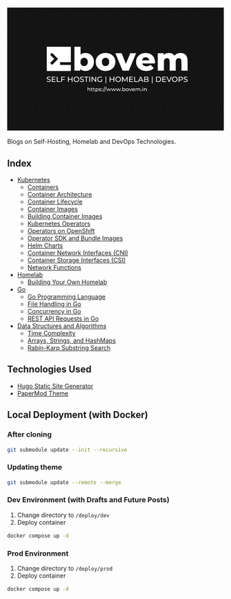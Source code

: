 [![Blog Cover Image](./static/bovem-cover.png)](https://www.bovem.in/)

Blogs on Self-Hosting, Homelab and DevOps Technologies.

## Index
-  <a target=_blank href="https://www.bovem.in/posts/kubernetes/">Kubernetes</a>
    -  <a target=_blank href="https://www.bovem.in/posts/kubernetes/containers/">Containers</a>
    -  <a target=_blank href="https://www.bovem.in/posts/kubernetes/container-architecture/">Container Architecture</a>
    -  <a target=_blank href="https://www.bovem.in/posts/kubernetes/container-lifecycle/">Container Lifecycle</a>
    -  <a target=_blank href="https://www.bovem.in/posts/kubernetes/container-images/">Container Images</a>
    -  <a target=_blank href="https://www.bovem.in/posts/kubernetes/building-container-images/">Building Container Images</a>
    -  <a target=_blank href="https://www.bovem.in/posts/kubernetes/kubernetes-operators/">Kubernetes Operators</a>
    -  <a target=_blank href="https://www.bovem.in/posts/kubernetes/operators-on-openshift/">Operators on OpenShift</a>
    -  <a target=_blank href="https://www.bovem.in/posts/kubernetes/operator-sdk/">Operator SDK and Bundle Images</a>
    -  <a target=_blank href="https://www.bovem.in/posts/kubernetes/helm-charts/">Helm Charts</a>
    -  <a target=_blank href="https://www.bovem.in/posts/kubernetes/container-network-interfaces/">Container Network Interfaces (CNI)</a>
    -  <a target=_blank href="https://www.bovem.in/posts/kubernetes/container-storage-interfaces/">Container Storage Interfaces (CSI)</a>
    -  <a target=_blank href="https://www.bovem.in/posts/kubernetes/network-functions/">Network Functions</a>
-  <a target=_blank href="https://www.bovem.in/posts/homelab/">Homelab</a>
    -  <a target=_blank href="https://www.bovem.in/posts/homelab/building-your-own-homelab/">Building Your Own Homelab</a>
-  <a target=_blank href="https://www.bovem.in/posts/go/">Go</a>
    -  <a target=_blank href="https://www.bovem.in/posts/go/go-programming-language/">Go Programming Language</a>
    -  <a target=_blank href="https://www.bovem.in/posts/go/file-handling-in-go/">File Handling in Go</a>
    -  <a target=_blank href="https://www.bovem.in/posts/go/concurrency-in-go/">Concurrency in Go</a>
    -  <a target=_blank href="https://www.bovem.in/posts/go/rest-api-requests-in-go/">REST API Requests in Go</a>
-  <a target=_blank href="https://www.bovem.in/posts/dsa/">Data Structures and Algorithms</a>
    -  <a target=_blank href="https://www.bovem.in/posts/dsa/time-complexity/">Time Complexity</a>
    -  <a target=_blank href="https://www.bovem.in/posts/dsa/arrays-strings-hashmaps/">Arrays, Strings, and HashMaps</a>
    -  <a target=_blank href="https://www.bovem.in/posts/dsa/rabin-karp-substring-search/">Rabin-Karp Substring Search</a>

## Technologies Used
- [Hugo Static Site Generator](https://gohugo.io/)
- [PaperMod Theme](https://github.com/adityatelange/hugo-PaperMod)

## Local Deployment (with Docker)

### After cloning
```bash
git submodule update --init --recursive
```

### Updating theme
```bash
git submodule update --remote --merge
```

### Dev Environment (with Drafts and Future Posts)
1. Change directory to `/deploy/dev`
2. Deploy container
```bash
docker compose up -d
```

### Prod Environment
1. Change directory to `/deploy/prod`
2. Deploy container
```bash
docker compose up -d
```
